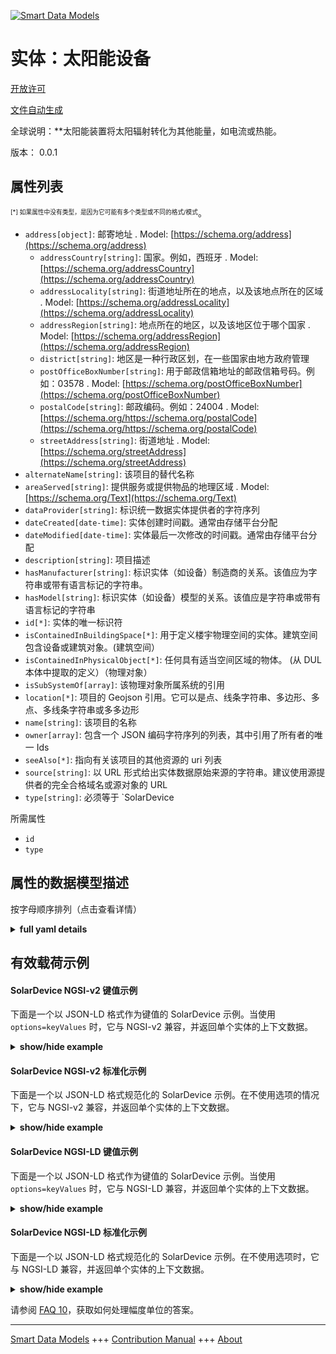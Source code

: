 <!-- 10-Header -->    
[![Smart Data Models](https://smartdatamodels.org/wp-content/uploads/2022/01/SmartDataModels_logo.png "Logo")](https://smartdatamodels.org)    
实体：太阳能设备    
========<!-- /10-Header -->    
<!-- 15-License -->    
[开放许可](https://github.com/smart-data-models//dataModel.S4BLDG/blob/master/SolarDevice/LICENSE.md)    
[文件自动生成](https://docs.google.com/presentation/d/e/2PACX-1vTs-Ng5dIAwkg91oTTUdt8ua7woBXhPnwavZ0FxgR8BsAI_Ek3C5q97Nd94HS8KhP-r_quD4H0fgyt3/pub?start=false&loop=false&delayms=3000#slide=id.gb715ace035_0_60)    
<!-- /15-License -->    
<!-- 20-Description -->    
全球说明：**太阳能装置将太阳辐射转化为其他能量，如电流或热能。    
版本： 0.0.1    
<!-- /20-Description -->    
<!-- 30-PropertiesList -->    
## 属性列表    
<sup><sub>[*] 如果属性中没有类型，是因为它可能有多个类型或不同的格式/模式</sub></sup>。    
- `address[object]`: 邮寄地址  . Model: [https://schema.org/address](https://schema.org/address)	- `addressCountry[string]`: 国家。例如，西班牙  . Model: [https://schema.org/addressCountry](https://schema.org/addressCountry)    
	- `addressLocality[string]`: 街道地址所在的地点，以及该地点所在的区域  . Model: [https://schema.org/addressLocality](https://schema.org/addressLocality)    
	- `addressRegion[string]`: 地点所在的地区，以及该地区位于哪个国家  . Model: [https://schema.org/addressRegion](https://schema.org/addressRegion)    
	- `district[string]`: 地区是一种行政区划，在一些国家由地方政府管理      
	- `postOfficeBoxNumber[string]`: 用于邮政信箱地址的邮政信箱号码。例如：03578  . Model: [https://schema.org/postOfficeBoxNumber](https://schema.org/postOfficeBoxNumber)    
	- `postalCode[string]`: 邮政编码。例如：24004  . Model: [https://schema.org/https://schema.org/postalCode](https://schema.org/https://schema.org/postalCode)    
	- `streetAddress[string]`: 街道地址  . Model: [https://schema.org/streetAddress](https://schema.org/streetAddress)    
- `alternateName[string]`: 该项目的替代名称  - `areaServed[string]`: 提供服务或提供物品的地理区域  . Model: [https://schema.org/Text](https://schema.org/Text)- `dataProvider[string]`: 标识统一数据实体提供者的字符序列  - `dateCreated[date-time]`: 实体创建时间戳。通常由存储平台分配  - `dateModified[date-time]`: 实体最后一次修改的时间戳。通常由存储平台分配  - `description[string]`: 项目描述  - `hasManufacturer[string]`: 标识实体（如设备）制造商的关系。该值应为字符串或带有语言标记的字符串。  - `hasModel[string]`: 标识实体（如设备）模型的关系。该值应是字符串或带有语言标记的字符串  - `id[*]`: 实体的唯一标识符  - `isContainedInBuildingSpace[*]`: 用于定义楼宇物理空间的实体。建筑空间包含设备或建筑对象。(建筑空间）  - `isContainedInPhysicalObject[*]`: 任何具有适当空间区域的物体。  (从 DUL 本体中提取的定义）（物理对象）  - `isSubSystemOf[array]`: 该物理对象所属系统的引用  - `location[*]`: 项目的 Geojson 引用。它可以是点、线条字符串、多边形、多点、多线条字符串或多多边形  - `name[string]`: 该项目的名称  - `owner[array]`: 包含一个 JSON 编码字符序列的列表，其中引用了所有者的唯一 Ids  - `seeAlso[*]`: 指向有关该项目的其他资源的 uri 列表  - `source[string]`: 以 URL 形式给出实体数据原始来源的字符串。建议使用源提供者的完全合格域名或源对象的 URL  - `type[string]`: 必须等于 `SolarDevice  <!-- /30-PropertiesList -->    
<!-- 35-RequiredProperties -->    
所需属性    
- `id`  - `type`  <!-- /35-RequiredProperties -->    
<!-- 40-RequiredProperties -->    
<!-- /40-RequiredProperties -->    
<!-- 50-DataModelHeader -->    
## 属性的数据模型描述    
按字母顺序排列（点击查看详情）    
<!-- /50-DataModelHeader -->    
<!-- 60-ModelYaml -->    
<details><summary><strong>full yaml details</strong></summary>      
```yaml    
SolarDevice:      
  description: A solar device converts solar radiation into other energy such as electric current or thermal energy.      
  properties:      
    address:      
      description: The mailing address      
      properties:      
        addressCountry:      
          description: 'The country. For example, Spain'      
          type: string      
          x-ngsi:      
            model: https://schema.org/addressCountry      
            type: Property      
        addressLocality:      
          description: 'The locality in which the street address is, and which is in the region'      
          type: string      
          x-ngsi:      
            model: https://schema.org/addressLocality      
            type: Property      
        addressRegion:      
          description: 'The region in which the locality is, and which is in the country'      
          type: string      
          x-ngsi:      
            model: https://schema.org/addressRegion      
            type: Property      
        district:      
          description: 'A district is a type of administrative division that, in some countries, is managed by the local government'      
          type: string      
          x-ngsi:      
            type: Property      
        postOfficeBoxNumber:      
          description: 'The post office box number for PO box addresses. For example, 03578'      
          type: string      
          x-ngsi:      
            model: https://schema.org/postOfficeBoxNumber      
            type: Property      
        postalCode:      
          description: 'The postal code. For example, 24004'      
          type: string      
          x-ngsi:      
            model: https://schema.org/https://schema.org/postalCode      
            type: Property      
        streetAddress:      
          description: The street address      
          type: string      
          x-ngsi:      
            model: https://schema.org/streetAddress      
            type: Property      
        streetNr:      
          description: Number identifying a specific property on a public street      
          type: string      
          x-ngsi:      
            type: Property      
      type: object      
      x-ngsi:      
        model: https://schema.org/address      
        type: Property      
    alternateName:      
      description: An alternative name for this item      
      type: string      
      x-ngsi:      
        type: Property      
    areaServed:      
      description: The geographic area where a service or offered item is provided      
      type: string      
      x-ngsi:      
        model: https://schema.org/Text      
        type: Property      
    dataProvider:      
      description: A sequence of characters identifying the provider of the harmonised data entity      
      type: string      
      x-ngsi:      
        type: Property      
    dateCreated:      
      description: Entity creation timestamp. This will usually be allocated by the storage platform      
      format: date-time      
      type: string      
      x-ngsi:      
        type: Property      
    dateModified:      
      description: Timestamp of the last modification of the entity. This will usually be allocated by the storage platform      
      format: date-time      
      type: string      
      x-ngsi:      
        type: Property      
    description:      
      description: A description of this item      
      type: string      
      x-ngsi:      
        type: Property      
    hasManufacturer:      
      description: 'A relationship identifying the manufacturer of an entity (e.g., device). The value is expected to be a string or a string with language tag'      
      type: string      
      x-ngsi:      
        type: Property      
    hasModel:      
      description: 'A relationship identifying the model of an entity (e.g., device). The value is expected to be a string or a string with language tag'      
      type: string      
      x-ngsi:      
        type: Property      
    id:      
      anyOf:      
        - description: Identifier format of any NGSI entity      
          maxLength: 256      
          minLength: 1      
          pattern: ^[\w\-\.\{\}\$\+\*\[\]`|~^@!,:\\]+$      
          type: string      
          x-ngsi:      
            type: Property      
        - description: Identifier format of any NGSI entity      
          format: uri      
          type: string      
          x-ngsi:      
            type: Property      
      description: Unique identifier of the entity      
      x-ngsi:      
        type: Property      
    isContainedInBuildingSpace:      
      anyOf:      
        - description: Identifier format of any NGSI entity      
          maxLength: 256      
          minLength: 1      
          pattern: ^[\w\-\.\{\}\$\+\*\[\]`|~^@!,:\\]+$      
          type: string      
          x-ngsi:      
            type: Property      
        - description: Identifier format of any NGSI entity      
          format: uri      
          type: string      
          x-ngsi:      
            type: Property      
      description: An entity used to define the physical spaces of the building. A building space contains devices or building objects. (BuildingSpace)      
      x-ngsi:      
        type: Property      
    isContainedInPhysicalObject:      
      anyOf:      
        - description: Identifier format of any NGSI entity      
          maxLength: 256      
          minLength: 1      
          pattern: ^[\w\-\.\{\}\$\+\*\[\]`|~^@!,:\\]+$      
          type: string      
          x-ngsi:      
            type: Property      
        - description: Identifier format of any NGSI entity      
          format: uri      
          type: string      
          x-ngsi:      
            type: Property      
      description: Any Object that has a proper space region.  (Definition extracted from DUL ontology) (PhysicalObject)      
      x-ngsi:      
        type: Property      
    isSubSystemOf:      
      description: A reference to a system(s) that this Physical Object is part of      
      items:      
        anyOf:      
          - description: Identifier format of any NGSI entity      
            maxLength: 256      
            minLength: 1      
            pattern: ^[\w\-\.\{\}\$\+\*\[\]`|~^@!,:\\]+$      
            type: string      
            x-ngsi:      
              type: Property      
          - description: Identifier format of any NGSI entity      
            format: uri      
            type: string      
            x-ngsi:      
              type: Property      
        description: Unique identifier of the entity      
        x-ngsi:      
          type: Property      
      type: array      
      x-ngsi:      
        type: Relationship      
    location:      
      description: 'Geojson reference to the item. It can be Point, LineString, Polygon, MultiPoint, MultiLineString or MultiPolygon'      
      oneOf:      
        - description: Geojson reference to the item. Point      
          properties:      
            bbox:      
              items:      
                type: number      
              minItems: 4      
              type: array      
            coordinates:      
              items:      
                type: number      
              minItems: 2      
              type: array      
            type:      
              enum:      
                - Point      
              type: string      
          required:      
            - type      
            - coordinates      
          title: GeoJSON Point      
          type: object      
          x-ngsi:      
            type: GeoProperty      
        - description: Geojson reference to the item. LineString      
          properties:      
            bbox:      
              items:      
                type: number      
              minItems: 4      
              type: array      
            coordinates:      
              items:      
                items:      
                  type: number      
                minItems: 2      
                type: array      
              minItems: 2      
              type: array      
            type:      
              enum:      
                - LineString      
              type: string      
          required:      
            - type      
            - coordinates      
          title: GeoJSON LineString      
          type: object      
          x-ngsi:      
            type: GeoProperty      
        - description: Geojson reference to the item. Polygon      
          properties:      
            bbox:      
              items:      
                type: number      
              minItems: 4      
              type: array      
            coordinates:      
              items:      
                items:      
                  items:      
                    type: number      
                  minItems: 2      
                  type: array      
                minItems: 4      
                type: array      
              type: array      
            type:      
              enum:      
                - Polygon      
              type: string      
          required:      
            - type      
            - coordinates      
          title: GeoJSON Polygon      
          type: object      
          x-ngsi:      
            type: GeoProperty      
        - description: Geojson reference to the item. MultiPoint      
          properties:      
            bbox:      
              items:      
                type: number      
              minItems: 4      
              type: array      
            coordinates:      
              items:      
                items:      
                  type: number      
                minItems: 2      
                type: array      
              type: array      
            type:      
              enum:      
                - MultiPoint      
              type: string      
          required:      
            - type      
            - coordinates      
          title: GeoJSON MultiPoint      
          type: object      
          x-ngsi:      
            type: GeoProperty      
        - description: Geojson reference to the item. MultiLineString      
          properties:      
            bbox:      
              items:      
                type: number      
              minItems: 4      
              type: array      
            coordinates:      
              items:      
                items:      
                  items:      
                    type: number      
                  minItems: 2      
                  type: array      
                minItems: 2      
                type: array      
              type: array      
            type:      
              enum:      
                - MultiLineString      
              type: string      
          required:      
            - type      
            - coordinates      
          title: GeoJSON MultiLineString      
          type: object      
          x-ngsi:      
            type: GeoProperty      
        - description: Geojson reference to the item. MultiLineString      
          properties:      
            bbox:      
              items:      
                type: number      
              minItems: 4      
              type: array      
            coordinates:      
              items:      
                items:      
                  items:      
                    items:      
                      type: number      
                    minItems: 2      
                    type: array      
                  minItems: 4      
                  type: array      
                type: array      
              type: array      
            type:      
              enum:      
                - MultiPolygon      
              type: string      
          required:      
            - type      
            - coordinates      
          title: GeoJSON MultiPolygon      
          type: object      
          x-ngsi:      
            type: GeoProperty      
      x-ngsi:      
        type: GeoProperty      
    name:      
      description: The name of this item      
      type: string      
      x-ngsi:      
        type: Property      
    owner:      
      description: A List containing a JSON encoded sequence of characters referencing the unique Ids of the owner(s)      
      items:      
        anyOf:      
          - description: Identifier format of any NGSI entity      
            maxLength: 256      
            minLength: 1      
            pattern: ^[\w\-\.\{\}\$\+\*\[\]`|~^@!,:\\]+$      
            type: string      
            x-ngsi:      
              type: Property      
          - description: Identifier format of any NGSI entity      
            format: uri      
            type: string      
            x-ngsi:      
              type: Property      
        description: Unique identifier of the entity      
        x-ngsi:      
          type: Property      
      type: array      
      x-ngsi:      
        type: Property      
    seeAlso:      
      description: list of uri pointing to additional resources about the item      
      oneOf:      
        - items:      
            format: uri      
            type: string      
          minItems: 1      
          type: array      
        - format: uri      
          type: string      
      x-ngsi:      
        type: Property      
    source:      
      description: 'A sequence of characters giving the original source of the entity data as a URL. Recommended to be the fully qualified domain name of the source provider, or the URL to the source object'      
      type: string      
      x-ngsi:      
        type: Property      
    type:      
      description: It must be equal to `SolarDevice`      
      enum:      
        - SolarDevice      
      type: string      
      x-ngsi:      
        type: Property      
  required:      
    - id      
    - type      
  type: object      
  x-derived-from: "https://saref.etsi.org/saref4bldg/v1.1.2/#s4bldg:SolarDevice"      
  x-disclaimer: 'Redistribution and use in source and binary forms, with or without modification, are permitted  provided that the license conditions are met. Copyleft (c) 2022 Contributors to Smart Data Models Program'      
  x-license-url: https://github.com/smart-data-models/dataModel.S4BLDG/blob/master/SolarDevice/LICENSE.md      
  x-model-schema: https://smart-data-models.github.com/dataModel.SAREF4BLDG/SolarDevice/schema.json      
  x-model-tags: SAREF SolarDevice      
  x-version: 0.0.1      
```    
</details>      
<!-- /60-ModelYaml -->    
<!-- 70-MiddleNotes -->    
<!-- /70-MiddleNotes -->    
<!-- 80-Examples -->    
## 有效载荷示例    
#### SolarDevice NGSI-v2 键值示例    
下面是一个以 JSON-LD 格式作为键值的 SolarDevice 示例。当使用 `options=keyValues` 时，它与 NGSI-v2 兼容，并返回单个实体的上下文数据。    
<details><summary><strong>show/hide example</strong></summary>      
```json  
{  
  "id": "urn:ngsi-ld:SolarDevice:11f3880f-7f05-4a4d-908f-76d1d71d4ca8",  
  "type": "SolarDevice",  
  "isContainedInBuildingSpace": "urn:ngsi-ld:BuildingSpace:ad61f988-63fb-4140-a060-8db42190b2d3",  
  "isContainedInPhysicalObject": "urn:ngsi-ld:PhysicalObject:3067c30d-8fd9-4fc2-9373-37dd37771bf5",  
  "isSubSystemOf": [  
    "urn:ngsi-ld:System:4a64ac85-201c-4c57-8ab9-c3c74bc1d49e",  
    "urn:ngsi-ld:System:319ebac6-32d2-4d42-bf3b-fb07a93cd88a",  
    "urn:ngsi-ld:System:f239edb1-7707-46dd-bc7a-40de65d84bfd"  
  ],  
  "hasManufacturer": "SolarDevice Company Inc.",  
  "hasModel": "SolarDevice 0.1.2",  
  "dateCreated": "2023-01-25T16:52:15Z",  
  "dateModified": "2023-01-25T18:43:20Z",  
  "source": "Import",  
  "name": "SolarDevice",  
  "alternateName": "SolarDevice type 2",  
  "description": "SolarDevice of limited SolarDevice types",  
  "dataProvider": "IFC file"  
}  
```  
</details>    
#### SolarDevice NGSI-v2 标准化示例    
下面是一个以 JSON-LD 格式规范化的 SolarDevice 示例。在不使用选项的情况下，它与 NGSI-v2 兼容，并返回单个实体的上下文数据。    
<details><summary><strong>show/hide example</strong></summary>      
```json  
{  
  "id": "urn:ngsi-ld:SolarDevice:393f9026-39f9-4046-b396-d5b769cd0294",  
  "type": "SolarDevice",  
  "isContainedInBuildingSpace": {  
    "type": "Text",  
    "value": "urn:ngsi-ld:BuildingSpace:db2a8b32-35f5-4b7a-990d-6a136c8d0b9e"  
  },  
  "isContainedInPhysicalObject": {  
    "type": "Text",  
    "value": "urn:ngsi-ld:PhysicalObject:9243dfaf-6ddc-482b-bba3-e040f331b487"  
  },  
  "isSubSystemOf": {  
    "type": "StructuredValue",  
    "value": [  
      "urn:ngsi-ld:System:3fd752c1-1ec0-4bc9-8a5b-43768df52545",  
      "urn:ngsi-ld:System:8d4a1da4-c92e-497d-861f-68704c9af1e9",  
      "urn:ngsi-ld:System:fa7d2ac0-3c15-46a8-be00-aff4489b32d1"  
    ]  
  },  
  "hasManufacturer": {  
    "type": "Text",  
    "value": "SolarDevice Company Inc."  
  },  
  "hasModel": {  
    "type": "Text",  
    "value": "SolarDevice 0.1.2"  
  },  
  "dateCreated": {  
    "type": "DateTime",  
    "value": "2023-01-26T03:22:01.6727224+01:00"  
  },  
  "dateModified": {  
    "type": "DateTime",  
    "value": "2023-01-26T02:08:19.888648+01:00"  
  },  
  "source": {  
    "type": "Text",  
    "value": "Import"  
  },  
  "name": {  
    "type": "Text",  
    "value": "SolarDevice"  
  },  
  "alternateName": {  
    "type": "Text",  
    "value": "SolarDevice type 2"  
  },  
  "description": {  
    "type": "Text",  
    "value": "SolarDevice of limited SolarDevice types"  
  },  
  "dataProvider": {  
    "type": "Text",  
    "value": "IFC file"  
  }  
}  
```  
</details>    
#### SolarDevice NGSI-LD 键值示例    
下面是一个以 JSON-LD 格式作为键值的 SolarDevice 示例。当使用 `options=keyValues` 时，它与 NGSI-LD 兼容，并返回单个实体的上下文数据。    
<details><summary><strong>show/hide example</strong></summary>      
```json  
{  
  "id": "urn:ngsi-ld:SolarDevice:0a31fe75-38bd-4d22-89e3-a92c79345903",  
  "type": "SolarDevice",  
  "isContainedInBuildingSpace": "urn:ngsi-ld:BuildingSpace:d93dffd9-84c2-488d-8ffd-f94536f804c5",  
  "isContainedInPhysicalObject": "urn:ngsi-ld:PhysicalObject:7c028af8-992e-4aa4-a732-9b1f645fe9a1",  
  "isSubSystemOf": [  
    "urn:ngsi-ld:System:f4d59d6a-9a55-41e8-9b74-cb3a77ea7251",  
    "urn:ngsi-ld:System:702c2871-cf14-4b89-9dee-a3848eda3e67",  
    "urn:ngsi-ld:System:71958de6-470b-4195-9b02-8d204b7c7aec"  
  ],  
  "hasManufacturer": "SolarDevice Company Inc.",  
  "hasModel": "SolarDevice 0.1.2",  
  "dateCreated": "2023-01-26T05:35:47Z",  
  "dateModified": "2023-01-25T21:31:55Z",  
  "source": "Import",  
  "name": "SolarDevice",  
  "alternateName": "SolarDevice type 2",  
  "description": "SolarDevice of limited SolarDevice types",  
  "dataProvider": "IFC file",  
  "@context": [  
    "https://raw.githubusercontent.com/smart-data-models/dataModel.S4BLDG/master/context.jsonld",  
    "https://uri.etsi.org/ngsi-ld/v1/ngsi-ld-core-context.jsonld"  
  ]  
}  
```  
</details>    
#### SolarDevice NGSI-LD 标准化示例    
下面是一个以 JSON-LD 格式规范化的 SolarDevice 示例。在不使用选项时，它与 NGSI-LD 兼容，并返回单个实体的上下文数据。    
<details><summary><strong>show/hide example</strong></summary>      
```json  
{  
  "id": "urn:ngsi-ld:SolarDevice:f7b20374-3fff-41d2-96ea-d227a3b458cc",  
  "type": "SolarDevice",  
  "isContainedInBuildingSpace": {  
    "type": "Relationship",  
    "object": "urn:ngsi-ld:BuildingSpace:a7992d2d-19f4-4e6b-938f-9de8314e6a31"  
  },  
  "isContainedInPhysicalObject": {  
    "type": "Relationship",  
    "object": "urn:ngsi-ld:PhysicalObject:cd9cf384-7e05-44b2-816b-9bc094ad8423"  
  },  
  "isSubSystemOf": [  
    {  
      "type": "Relationship",  
      "object": "urn:ngsi-ld:System:fea01066-da6c-4823-8331-a7450f139df6"  
    },  
    {  
      "type": "Relationship",  
      "object": "urn:ngsi-ld:System:4f04da6b-d1c0-47a7-afd9-4455b3cfda01"  
    },  
    {  
      "type": "Relationship",  
      "object": "urn:ngsi-ld:System:353b9e43-78b1-44b7-a3e4-8f9bc523d7fc"  
    }  
  ],  
  "hasManufacturer": {  
    "type": "Property",  
    "value": "SolarDevice Company Inc."  
  },  
  "hasModel": {  
    "type": "Property",  
    "value": "SolarDevice 0.1.2"  
  },  
  "dateCreated": {  
    "type": "Property",  
    "value": "2023-01-26T09:09:32Z"  
  },  
  "dateModified": {  
    "type": "Property",  
    "value": "2023-01-26T01:06:29Z"  
  },  
  "source": {  
    "type": "Property",  
    "value": "Import"  
  },  
  "name": {  
    "type": "Property",  
    "value": "SolarDevice"  
  },  
  "alternateName": {  
    "type": "Property",  
    "value": "SolarDevice type 2"  
  },  
  "description": {  
    "type": "Property",  
    "value": "SolarDevice of limited SolarDevice types"  
  },  
  "dataProvider": {  
    "type": "Property",  
    "value": "IFC file"  
  },  
  "@context": [  
    "https://raw.githubusercontent.com/smart-data-models/dataModel.S4BLDG/master/context.jsonld",  
    "https://uri.etsi.org/ngsi-ld/v1/ngsi-ld-core-context.jsonld"  
  ]  
}  
```  
</details><!-- /80-Examples -->    
<!-- 90-FooterNotes -->    
<!-- /90-FooterNotes -->    
<!-- 95-Units -->    
请参阅 [FAQ 10](https://smartdatamodels.org/index.php/faqs/)，获取如何处理幅度单位的答案。    
<!-- /95-Units -->    
<!-- 97-LastFooter -->    
---    
[Smart Data Models](https://smartdatamodels.org) +++ [Contribution Manual](https://bit.ly/contribution_manual) +++ [About](https://bit.ly/Introduction_SDM)<!-- /97-LastFooter -->    

